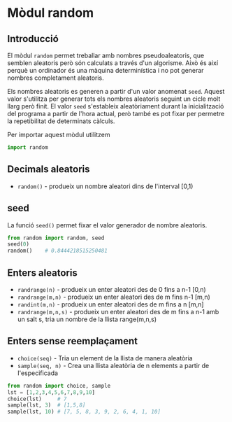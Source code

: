 # Mòdul random

## Introducció

El mòdul `random` permet treballar amb nombres pseudoaleatoris,
que semblen aleatoris però són calculats a través d'un algorisme.
Això és així perquè un ordinador és una màquina determinística i no pot generar
nombres completament aleatoris.

Els nombres aleatoris es generen a partir d'un valor anomenat `seed`.
Aquest valor s'utilitza per generar tots els nombres aleatoris seguint un cicle molt llarg però finit.
El valor `seed` s'estableix aleatòriament durant la inicialització del programa a partir de l'hora actual,
però també es pot fixar per permetre la repetibilitat de determinats càlculs.

Per importar aquest mòdul utilitzem
```python
import random
```

## Decimals aleatoris

* `random()` - produeix un nombre aleatori dins de l'interval [0,1)

## seed

La funció `seed()` permet fixar el valor generador de nombre aleatoris.

```python
from random import random, seed
seed(0)
random()    # 0.8444218515250481
```

## Enters aleatoris

* `randrange(n)` - produeix un enter aleatori des de 0 fins a n-1 [0,n)
* `randrange(m,n)` - produeix un enter aleatori des de m fins n-1 [m,n)
* `randint(m,n)` - produeix un enter aleatori des de m fins a n [m,n]
* `randrange(m,n,s)` - produeix un enter aleatori des de m fins a n-1 amb un salt s, tria un nombre de la llista range(m,n,s)

## Enters sense reemplaçament

* `choice(seq)` - Tria un element de la llista de manera aleatòria
* `sample(seq, n)` - Crea una llista aleatòria de n elements a partir de l'especificada

```python
from random import choice, sample
lst = [1,2,3,4,5,6,7,8,9,10]
choice(lst)     # 7
sample(lst, 3)  # [1,5,8]
sample(lst, 10) # [7, 5, 8, 3, 9, 2, 6, 4, 1, 10]
```